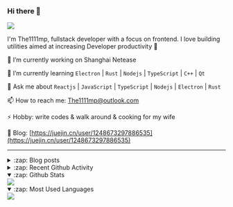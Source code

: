 ### Hi there 👋

![](https://komarev.com/ghpvc/?username=1111mp&color=green)

I'm The1111mp, fullstack developer with a focus on frontend. I love building utilities aimed at increasing Developer productivity 🙌

🔭 I’m currently working on Shanghai Netease

🌱 I’m currently learning `Electron` | `Rust` | `Nodejs` | `TypeScript` | `C++` | `Qt`

💬 Ask me about `Reactjs` | `JavaScript` | `TypeScript` | `Nodejs` | `Electron` | `Rust`

📫 How to reach me: <a href="mailto:The1111mp@outlook.com">The1111mp@outlook.com</a>

⚡ Hobby: write codes & walk around & cooking for my wife

📖 Blog: [https://juejin.cn/user/1248673297886535](https://juejin.cn/user/1248673297886535)

***

<details>
  <summary>:zap: Blog posts</summary>

  - [这里有从零开始构建现代化前端UI组件库所需要的一切](https://juejin.cn/post/7324011329883045915)
  - [使用 nvm-desktop 轻松安装和管理多个 node 版本](https://juejin.cn/post/7267791228872179727)
  - [Electron 中集成 SQLite3 数据库的最佳实践](https://juejin.cn/post/7202807471881306172)
  - [从0开发IM，单聊群聊在线离线消息以及消息的已读未读功能](https://juejin.cn/post/7202583557751865401)
  - [Electron（网页）中实现接近微信消息发送体验的消息输入框及界面](https://juejin.cn/post/7252505446396575781)
  - [Qt中基于QWebEngineView和QWebChannel实现与web的交互](https://juejin.cn/post/7238423148555501629)
</details>

<details>
  <summary>:zap: Recent Github Activity</summary>

  <!--START_SECTION:activity-->
1. 🗣 Commented on [#131](https://github.com/1111mp/nvm-desktop/issues/131#issuecomment-2425519205) in [1111mp/nvm-desktop](https://github.com/1111mp/nvm-desktop)
2. 🗣 Commented on [#128](https://github.com/1111mp/nvm-desktop/issues/128#issuecomment-2422492724) in [1111mp/nvm-desktop](https://github.com/1111mp/nvm-desktop)
3. 🔒 Closed issue [#128](https://github.com/1111mp/nvm-desktop/issues/128) in [1111mp/nvm-desktop](https://github.com/1111mp/nvm-desktop)
4. 🗣 Commented on [#130](https://github.com/1111mp/nvm-desktop/issues/130#issuecomment-2422492017) in [1111mp/nvm-desktop](https://github.com/1111mp/nvm-desktop)
5. 🔒 Closed issue [#130](https://github.com/1111mp/nvm-desktop/issues/130) in [1111mp/nvm-desktop](https://github.com/1111mp/nvm-desktop)
6. 🗣 Commented on [#124](https://github.com/1111mp/nvm-desktop/issues/124#issuecomment-2421836435) in [1111mp/nvm-desktop](https://github.com/1111mp/nvm-desktop)
7. 🗣 Commented on [#124](https://github.com/1111mp/nvm-desktop/issues/124#issuecomment-2421526619) in [1111mp/nvm-desktop](https://github.com/1111mp/nvm-desktop)
8. 🗣 Commented on [#129](https://github.com/1111mp/nvm-desktop/issues/129#issuecomment-2418332954) in [1111mp/nvm-desktop](https://github.com/1111mp/nvm-desktop)
9. 🗣 Commented on [#128](https://github.com/1111mp/nvm-desktop/issues/128#issuecomment-2416507994) in [1111mp/nvm-desktop](https://github.com/1111mp/nvm-desktop)
10. 🗣 Commented on [#105](https://github.com/tauri-apps/tao/issues/105#issuecomment-2412796114) in [tauri-apps/tao](https://github.com/tauri-apps/tao)
  <!--END_SECTION:activity-->
</details>

<details open>
  <summary>:zap: Github Stats</summary>

  <img align="center" src="https://github-readme-stats-sigma-five.vercel.app/api?username=1111mp&show_icons=true&hide_border=true&theme=gruvbox" />
</details>

<details open>
  <summary>:zap: Most Used Languages</summary>

  <img align="center" src="https://github-readme-stats-sigma-five.vercel.app/api/top-langs/?username=1111mp&layout=compact&show_icons=true&hide_border=true&theme=gruvbox" />
</details>


<!--
**1111mp/1111mp** is a ✨ _special_ ✨ repository because its `README.md` (this file) appears on your GitHub profile.

Here are some ideas to get you started:

- 🔭 I’m currently working on ...
- 🌱 I’m currently learning ...
- 👯 I’m looking to collaborate on ...
- 🤔 I’m looking for help with ...
- 💬 Ask me about ...
- 📫 How to reach me: ...
- 😄 Pronouns: ...
- ⚡ Fun fact: ...
-->

